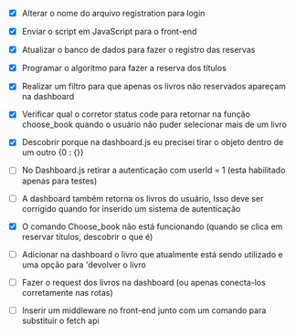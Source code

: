 

- [X] Alterar o nome do arquivo registration para login


- [X] Enviar o script em JavaScript para o front-end
- [X] Atualizar o banco de dados para fazer o registro das reservas
- [X] Programar o algoritmo para fazer a reserva dos títulos
- [X] Realizar um filtro para que apenas os livros não reservados apareçam na dashboard
- [X] Verificar qual o corretor status code para retornar na função choose_book quando o usuário não puder selecionar mais de um livro
- [X] Descobrir porque na dashboard.js eu precisei tirar o objeto dentro de um outro {0 : {}}
- [ ] No Dashboard.js retirar a autenticação com userId = 1 (esta habilitado apenas para testes)

- [ ] A dashboard também retorna os livros do usuário, Isso deve ser corrigido quando for inserido um sistema de autenticação
- [X] O comando Choose_book não está funcionando (quando se clica em reservar títulos, descobrir o que é)
- [ ] Adicionar na dashboard o livro que atualmente está sendo utilizado e uma opção para 'devolver o livro
- [ ] Fazer o request dos livros na dashboard (ou apenas conecta-los corretamente nas rotas)
- [ ] Inserir um middleware no front-end junto com um comando para substituir o fetch api
